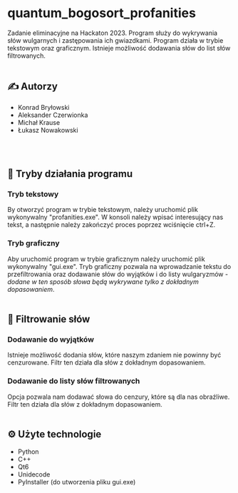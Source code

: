 # quantum_bogosort_profanities

Zadanie eliminacyjne na Hackaton 2023. Program służy do wykrywania słów wulgarnych i zastępowania ich gwiazdkami. Program działa w trybie tekstowym oraz graficznym. Istnieje możliwość dodawania słów do list słów filtrowanych.
<br/>
<br/>

## :writing_hand: Autorzy 
- Konrad Bryłowski
- Aleksander Czerwionka
- Michał Krause
- Łukasz Nowakowski
<br/>
<br/>

## :wrench: Tryby działania programu
### Tryb tekstowy
By otworzyć program w trybie tekstowym, należy uruchomić plik wykonywalny "profanities.exe". W konsoli należy wpisać interesujący nas tekst, a następnie należy zakończyć proces poprzez wciśnięcie ctrl+Z. 

### Tryb graficzny
Aby uruchomić program w trybie graficznym należy uruchomić plik wykonywalny "gui.exe". Tryb graficzny pozwala na wprowadzanie tekstu do przefiltrowania oraz dodawanie słów do wyjątków i do listy wulgaryzmów - *dodane w ten sposób słowa będą wykrywane tylko z dokładnym dopasowaniem*.
<br/>
<br/>

## :closed_lock_with_key: Filtrowanie słów
### Dodawanie do wyjątków
Istnieje możliwość dodania słów, które naszym zdaniem nie powinny być cenzurowane. Filtr ten działa dla słów z dokładnym dopasowaniem.

### Dodawanie do listy słów filtrowanych
Opcja pozwala nam dodawać słowa do cenzury, które są dla nas obraźliwe. Filtr ten działa dla słów z dokładnym dopasowaniem.
<br/>
<br/>

## :gear: Użyte technologie
- Python
- C++ 
- Qt6
- Unidecode
- PyInstaller (do utworzenia pliku gui.exe)
